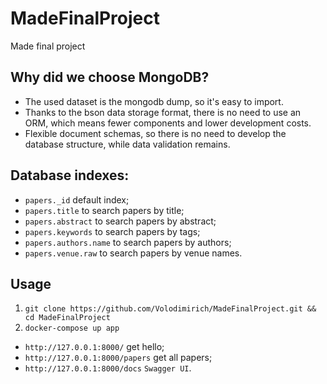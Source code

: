 # MadeFinalProject
Made final project

## Why did we choose MongoDB?

- The used dataset is the mongodb dump, so it's easy to import.
- Thanks to the bson data storage format, there is no need to use an ORM, which means fewer components and lower development costs.
- Flexible document schemas, so there is no need to develop the database structure, while data validation remains.

## Database indexes:

- `papers._id` default index;
- `papers.title` to search papers by title;
- `papers.abstract` to search papers by abstract;
- `papers.keywords` to search papers by tags;
- `papers.authors.name` to search papers by authors;
- `papers.venue.raw` to search papers by venue names.

## Usage

1. `git clone https://github.com/Volodimirich/MadeFinalProject.git && cd MadeFinalProject`
2. `docker-compose up app`

- `http://127.0.0.1:8000/` get hello;
- `http://127.0.0.1:8000/papers` get all papers;
- `http://127.0.0.1:8000/docs` `Swagger UI`.
